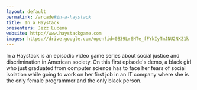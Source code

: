 ```yaml
---
layout: default
permalink: /arcade#in-a-haystack
title: In a Haystack
presenters: Jezz Lucena
website: http://www.haystackgame.com
images: https://drive.google.com/open?id=0B39Lr6HTe_fFYkIyTmJNU2NXZ1k
---
```

 In a Haystack is an episodic video game series about social justice and discrimination in American society. On this first episode's demo, a black girl who just graduated from computer science has to face her fears of social isolation while going to work on her first job in an IT company where she is the only female programmer and the only black person.

